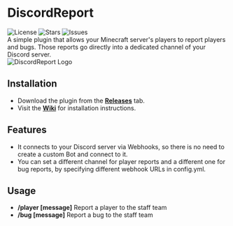 # DiscordReport
![License](https://img.shields.io/github/license/Acme-Plugins/DiscordReport?style=for-the-badge) ![Stars](https://img.shields.io/github/stars/Acme-Plugins/DiscordReport?style=for-the-badge) ![Issues](https://img.shields.io/github/issues/Acme-Plugins/DiscordReport?style=for-the-badge)<br>
A simple plugin that allows your Minecraft server's players to report players and bugs. Those reports go directly into a dedicated channel of your Discord server.<br>
![DiscordReport Logo](https://media.discordapp.net/attachments/634094893752516609/706748433469538314/logo.png)
## Installation
- Download the plugin from the [**Releases**](https://github.com/Acme-Plugins/DiscordReport/releases/latest) tab.
- Visit the [**Wiki**](https://github.com/Acme-Plugins/DiscordReport/wiki) for installation instructions.
## Features
- It connects to your Discord server via Webhooks, so there is no need to create a custom Bot and connect to it.
- You can set a different channel for player reports and a different one for bug reports, by specifying different webhook URLs in config.yml.
## Usage
- **/player [message]** Report a player to the staff team
- **/bug [message]** Report a bug to the staff team

